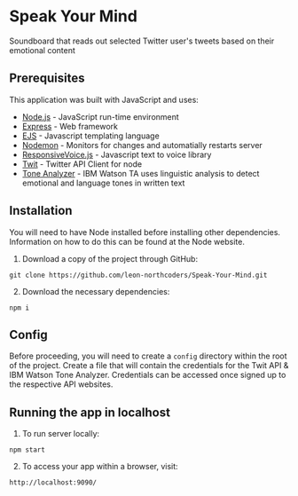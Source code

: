 # Speak Your Mind
Soundboard that reads out selected Twitter user's tweets based on their emotional content

## Prerequisites
This application was built with JavaScript and uses:
* [Node.js](https://nodejs.org/en/) - JavaScript run-time environment
* [Express](https://expressjs.com/) - Web framework
* [EJS](http://ejs.co/) - Javascript templating language
* [Nodemon](https://nodemon.io/) - Monitors for changes and automatially restarts server 
* [ResponsiveVoice.js](https://responsivevoice.org) - Javascript text to voice library
* [Twit](https://github.com/ttezel/twit) - Twitter API Client for node 
* [Tone Analyzer](https://www.ibm.com/watson/developercloud/tone-analyzer/api/v3/curl.html?curl) - IBM Watson TA uses linguistic analysis to detect emotional and language tones in written text 

## Installation

You will need to have Node installed before installing other dependencies. Information on how to do this can be found at the Node website.

1. Download a copy of the project through GitHub:
```
git clone https://github.com/leon-northcoders/Speak-Your-Mind.git
```
2. Download the necessary dependencies:
```
npm i
```

## Config

Before proceeding, you will need to create a `config` directory within the root of the project. Create a file that will contain the credentials for the Twit API & IBM Watson Tone Analyzer. Credentials can be accessed once signed up to the respective API websites.

## Running the app in localhost

1. To run server locally:
```
npm start
```
2. To access your app within a browser, visit:
```
http://localhost:9090/
```
